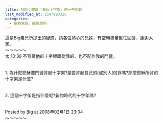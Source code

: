 ```yaml
---
title: 發問：關於「背起十字架」的一些問題
last_modified_at: 1547993328
categories:
  - 聖經無誤、解經原則
---
```


這是Big弟兄所提出的疑惑，請各位熱心的兄姊，有空時盡量幫忙回答，謝謝大家。<br><!--more-->～～～～～<br>太 10:38 不背著他的十字架跟從我的，也不配作我的門徒。<br><br><br>1. 為什麼耶穌要門徒背起十字架?是要背起自己的(或別人的)罪嗎?那麼耶穌所背的十字架是什麼?<br><br><br>2. 這個十字架是指什麼呢?新約時代的十字架嗎?<br><br><br>Posted by Big at 2008年02月1日 23:04 <br>～～～～～
